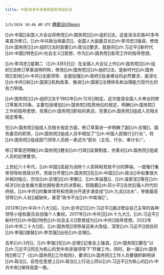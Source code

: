 ```yaml
---
title: 中国40多年来首修国务院组织法
---
```

`3/5/2024 10:46 AM UTC` [轉載自GNews](https://gnews.org/articles/2366821)

[[zh:中国]]全国人大会议将修改[[zh:国务院]][[zh:组织]]法，这是该法实施40多年来首次修订。[[zh:中共政治局委员]]、全国人大副委员长[[zh:李鸿忠]]强调，修改[[zh:国务院]][[zh:组织]]法的首要[[zh:政治]]要求，就是将[[zh:习近平]]新时代[[zh:中国]]特色[[zh:社会主义]]思想，作为[[zh:国务院]]各项工作的指导思想。

[[zh:李鸿忠]]星期二（[[zh:3月5日]]）在全国人大会议上作[[zh:国务院]][[zh:组织]]法修订草案说明时称，修改[[zh:国务院]][[zh:组织]]法，是新时代[[zh:国务院]]坚持[[zh:中共]]全面领导、全面加强[[zh:政府]]自身建设的必然要求，是深化[[zh:中共]]和[[zh:国家]]机构改革、推进[[zh:国家]]治理体系和治理能力现代化的有力举措。

[[zh:国务院]][[zh:组织]]法于1982年[[zh:12月]]制定。这次提请全国人大审议的修订草案共20条，主要包括增加[[zh:国务院]]性质地位的规定，明确[[zh:国务院]]工作的指导思想，完善[[zh:国务院]]职权的表述，完善[[zh:国务院]]组成人员相关规定等等。

在[[zh:国务院]]组成人员相关规定方面，修订草案进一步明确了副[[zh:总理]]、国务委员的职责，[[zh:国务院]]组成人员中增加了“[[zh:中国人民银行]]行长”，将[[zh:国务院]]组成部门领导人员统一表述为“部长（主任、行长、审计长）”。

修订草案还明确[[zh:国务院]]健全[[zh:行政]]监督制度，完善对[[zh:国务院]]组成人员的纪律要求。

上世纪八十年代，[[zh:中国]]高层为消除个人崇拜和党政不分的弊端，一度推行集体领导和党政分开。党政分开使[[zh:国务院]]在[[zh:中国]][[zh:政治]]中权重很大并相对独立，历任[[zh:总理]][[zh:李鹏]]、[[zh:朱镕基]]、[[zh:温家宝]]等在[[zh:经济]]社会发展方面也拥有很大的决策权。但随着[[zh:邓小平]]去世后强人时代的终结，[[zh:中共]]的集体领导和党政分开逐步演变成“[[zh:九龙]]治水”，导致最高领导[[zh:人权]]威缺失，甚至“政令不出[[zh:中南海]]”。

2012年[[zh:中共十八大]]后，[[zh:总书记]][[zh:习近平]]通过增设自己主导的各种领导小组和委员会加强个人集权。2017年[[zh:中共]][[zh:十九大]]，[[zh:习近平]]新时代[[zh:中国]]特色[[zh:社会主义]]思想成为[[zh:中共]]指导思想。2022年[[zh:中共二十大]]后，[[zh:国务院]]领导层迎来大改组，深受[[zh:习近平]]信任的[[zh:李强]]接替[[zh:李克强]]出任[[zh:总理]]。

去年[[zh:3月]]，[[zh:李强]]在[[zh:总理]]记者会上强调，[[zh:国务院]]要在“以[[zh:习近平]]同志为核心的党中央坚强领导下”开展工作。同时，新一届[[zh:国务院]]修订了《[[zh:国务院]]工作规则》，要求[[zh:国务院]]工作人员要旗帜鲜明讲[[zh:政治]]，自觉在思想上[[zh:政治]]上行动上同以[[zh:习近平]]为核心的[[zh:中共中央]]保持高度一致。
